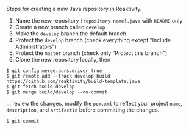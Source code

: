 Steps for creating a new Java repository in Reaktivity.

1. Name the new repository `[repository-name].java` with `README` only
2. Create a new branch called `develop`
3. Make the `develop` branch the default branch
4. Protect the `develop` branch (check everything except "Include Administrators")
5. Protect the `master` branch (check only "Protect this branch")
6. Clone the new repository locally, then
```
$ git config merge.ours.driver true
$ git remote add --track develop build https://github.com/reaktivity/build-template.java
$ git fetch build develop
$ git merge build/develop --no-commit
```
... review the changes, modify the `pom.xml` to reflect your project `name`, `description`, and `artifactId` before committing the changes.
```
$ git commit
```
